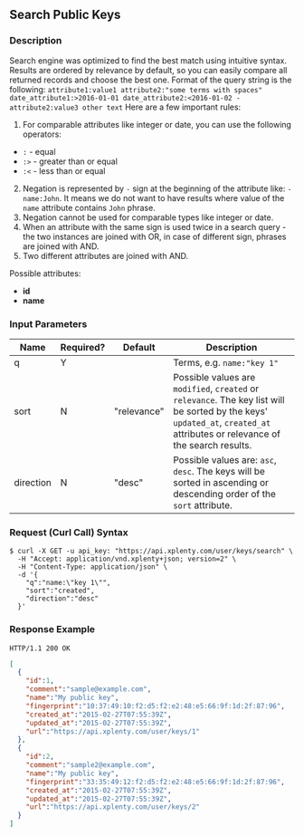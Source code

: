 ## Search Public Keys

### Description
Search engine was optimized to find the best match using intuitive syntax. Results are ordered by relevance by default, so you can easily compare all returned records and choose the best one.
Format of the query string is the following:
`attribute1:value1 attribute2:"some terms with spaces" date_attribute1:>2016-01-01 date_attribute2:<2016-01-02 -attribute2:value3 other text`
Here are a few important rules:

1. For comparable attributes like integer or date, you can use the following operators:
  * `:` - equal
  * `:>` - greater than or equal
  * `:<` - less than or equal
2. Negation is represented by `-` sign at the beginning of the attribute like: `-name:John`. It means we do not want to have results where value of the `name` attribute contains `John` phrase.
3. Negation cannot be used for comparable types like integer or date.
3. When an attribute with the same sign is used twice in a search query - the two instances are joined with OR, in case of different sign, phrases are joined with AND.
4. Two different attributes are joined with AND.

Possible attributes:

* **id**
* **name**


### Input Parameters

|Name|Required?|Default|Description|
|----|---------|-------|-----------|
q|Y| |Terms, e.g. `name:"key 1"`
sort|N|"relevance"|Possible values are `modified`, `created` or `relevance`. The key list will be sorted by the keys' `updated_at`, `created_at` attributes or relevance of the search results.
direction|N|"desc"|Possible values are: `asc`, `desc`. The keys will be sorted in ascending or descending order of the `sort` attribute.

### Request (Curl Call) Syntax
```shell
$ curl -X GET -u api_key: "https://api.xplenty.com/user/keys/search" \
  -H "Accept: application/vnd.xplenty+json; version=2" \
  -H "Content-Type: application/json" \
  -d '{
    "q":"name:\"key 1\"",
    "sort":"created",
    "direction":"desc"
  }'
```

### Response Example
```HTTP
HTTP/1.1 200 OK
```

```json
[
  {
    "id":1,
    "comment":"sample@example.com",
    "name":"My public key",
    "fingerprint":"10:37:49:10:f2:d5:f2:e2:48:e5:66:9f:1d:2f:87:96",
    "created_at":"2015-02-27T07:55:39Z",
    "updated_at":"2015-02-27T07:55:39Z",
    "url":"https://api.xplenty.com/user/keys/1"
  },
  {
    "id":2,
    "comment":"sample2@example.com",
    "name":"My public key",
    "fingerprint":"33:35:49:12:f2:d5:f2:e2:48:e5:66:9f:1d:2f:87:96",
    "created_at":"2015-02-27T07:55:39Z",
    "updated_at":"2015-02-27T07:55:39Z",
    "url":"https://api.xplenty.com/user/keys/2"
  }
]
```
